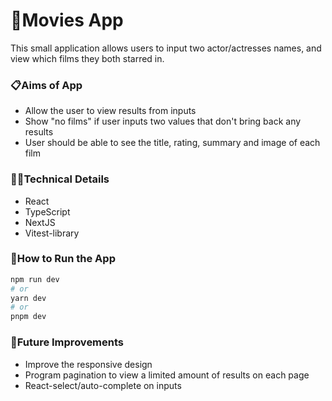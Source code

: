# 🍿Movies App

This small application allows users to input two actor/actresses names, and view which films they both starred in.

### 📋Aims of App

- Allow the user to view results from inputs
- Show "no films" if user inputs two values that don't bring back any results
- User should be able to see the title, rating, summary and image of each film

### 👩‍💻Technical Details

- React
- TypeScript
- NextJS
- Vitest-library

### 🔧How to Run the App

```bash
npm run dev
# or
yarn dev
# or
pnpm dev
```

### 💭Future Improvements

- Improve the responsive design
- Program pagination to view a limited amount of results on each page
- React-select/auto-complete on inputs
